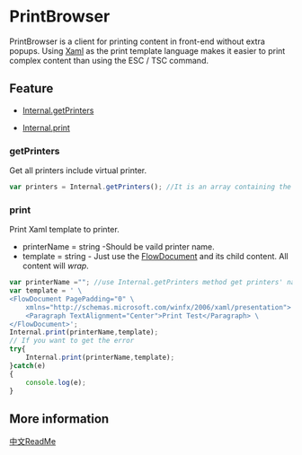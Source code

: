 # PrintBrowser

PrintBrowser is a client for printing content in front-end without extra popups.
Using [Xaml](https://msdn.microsoft.com/library/cc295302.aspx) as the print template language makes it easier to print complex content than using the ESC / TSC command.

## Feature ##

* [Internal.getPrinters](#getprinters)

* [Internal.print](#print)

### getPrinters ###

Get all printers include virtual printer.

```javascript
var printers = Internal.getPrinters(); //It is an array containing the name of the printer.
```
### print ###
Print Xaml template to printer.

* printerName = string -Should be vaild printer name.
* template = string - Just use the [FlowDocument](https://msdn.microsoft.com/library/system.windows.documents.paragraph.aspx) 
and its child content. All content will *wrap*.

```javascript
var printerName =""; //use Internal.getPrinters method get printers' name.
var template = ' \
<FlowDocument PagePadding="0" \
    xmlns="http://schemas.microsoft.com/winfx/2006/xaml/presentation"> \
    <Paragraph TextAlignment="Center">Print Test</Paragraph> \
</FlowDocument>';
Internal.print(printerName,template);
// If you want to get the error
try{
    Internal.print(printerName,template);
}catch(e)
{
    console.log(e);
}
```

## More information ##

[中文ReadMe](chinese.md)
